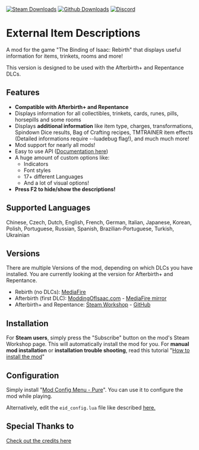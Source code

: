 [![Steam Downloads](https://img.shields.io/steam/downloads/836319872?color=blue&label=Downloads&logo=steam&logoColor=white?label=Steam%20Downloads)](https://steamcommunity.com/sharedfiles/filedetails/?id=836319872) [![Github Downloads](https://img.shields.io/github/downloads/wofsauge/External-Item-Descriptions/total?label=Github%20Downloads)](https://github.com/wofsauge/External-Item-Descriptions) [![Discord](https://img.shields.io/discord/927985880021483571?color=blue&label=Discord&logo=Discord&logoColor=white)](https://discord.gg/435qCC6nHt)

# External Item Descriptions
A mod for the game "The Binding of Isaac: Rebirth" that displays useful information for items, trinkets, rooms and more!

This version is designed to be used with the Afterbirth+ and Repentance DLCs.

## Features
- **Compatible with Afterbirth+ and Repentance**
- Displays information for all collectibles, trinkets, cards, runes, pills, horsepills and some rooms
- Displays **additional information** like item type, charges, transformations, Spindown Dice results, Bag of Crafting recipes, TMTRAINER item effects (Detailed informations require --luadebug flag!), and much much more!
- Mod support for nearly all mods!
- Easy to use API ([Documentation here](https://github.com/wofsauge/External-Item-Descriptions/wiki))
- A huge amount of custom options like:
	- Indicators
	- Font styles
	- 17+ different Languages
	- And a lot of visual options!
- **Press F2 to hide/show the descriptions!**

## Supported Languages
Chinese, Czech, Dutch, English, French, German, Italian, Japanese, Korean, Polish, Portuguese, Russian, Spanish, Brazilian-Portuguese, Turkish, Ukrainian

## Versions
There are multiple Versions of the mod, depending on which DLCs you have installed. You are currently looking at the version for Afterbirth+ and Repentance.

- Rebirth (no DLCs): [MediaFire](https://www.mediafire.com/download/allrnsejnuwi1lu/External_Item_Descriptions_-_Rebirth.zip)
- Afterbirth (first DLC): [ModdingOfIsaac.com](https://moddingofisaac.com/mod/1079/external-item-descriptions) - [MediaFire mirror](https://www.mediafire.com/file/guxc33u2x252aux/external-item-descriptions_-_Afterbirth_3.7.zip/file)
- Afterbirth+ and Repentance: [Steam Workshop](https://steamcommunity.com/sharedfiles/filedetails/?id=836319872) - [GitHub](https://github.com/wofsauge/External-Item-Descriptions/releases)

## Installation
For **Steam users**, simply press the "Subscribe" button on the mod's Steam Workshop page. This will automatically install the mod for you.
For **manual mod installation** or **installation trouble shooting**, read this tutorial "[How to install the mod](https://github.com/wofsauge/External-Item-Descriptions/wiki/How-to-install-the-mod)"
## Configuration

Simply install &quot;[Mod Config Menu - Pure](https://steamcommunity.com/sharedfiles/filedetails/?id=2681875787)&quot;. You can use it to configure the mod while playing.

Alternatively, edit the `eid_config.lua` file like described [here.](https://github.com/wofsauge/External-Item-Descriptions/wiki/Edit-the-configuration-manually)


## Special Thanks to
[Check out the credits here](https://github.com/wofsauge/External-Item-Descriptions/blob/master/CREDITS.md) 
